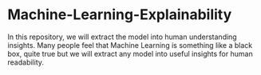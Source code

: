 # Machine-Learning-Explainability
In this repository, we will extract the model into human understanding insights. Many people feel that Machine Learning is something like a black box, quite true but we will extract any model into useful insights for human readability. 
